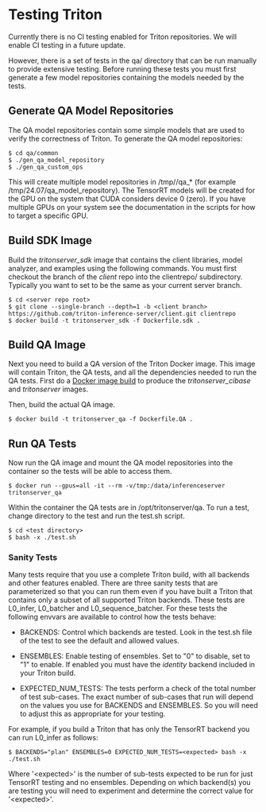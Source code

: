 <!--
# Copyright 2018-2024, NVIDIA CORPORATION & AFFILIATES. All rights reserved.
#
# Redistribution and use in source and binary forms, with or without
# modification, are permitted provided that the following conditions
# are met:
#  * Redistributions of source code must retain the above copyright
#    notice, this list of conditions and the following disclaimer.
#  * Redistributions in binary form must reproduce the above copyright
#    notice, this list of conditions and the following disclaimer in the
#    documentation and/or other materials provided with the distribution.
#  * Neither the name of NVIDIA CORPORATION nor the names of its
#    contributors may be used to endorse or promote products derived
#    from this software without specific prior written permission.
#
# THIS SOFTWARE IS PROVIDED BY THE COPYRIGHT HOLDERS ``AS IS'' AND ANY
# EXPRESS OR IMPLIED WARRANTIES, INCLUDING, BUT NOT LIMITED TO, THE
# IMPLIED WARRANTIES OF MERCHANTABILITY AND FITNESS FOR A PARTICULAR
# PURPOSE ARE DISCLAIMED.  IN NO EVENT SHALL THE COPYRIGHT OWNER OR
# CONTRIBUTORS BE LIABLE FOR ANY DIRECT, INDIRECT, INCIDENTAL, SPECIAL,
# EXEMPLARY, OR CONSEQUENTIAL DAMAGES (INCLUDING, BUT NOT LIMITED TO,
# PROCUREMENT OF SUBSTITUTE GOODS OR SERVICES; LOSS OF USE, DATA, OR
# PROFITS; OR BUSINESS INTERRUPTION) HOWEVER CAUSED AND ON ANY THEORY
# OF LIABILITY, WHETHER IN CONTRACT, STRICT LIABILITY, OR TORT
# (INCLUDING NEGLIGENCE OR OTHERWISE) ARISING IN ANY WAY OUT OF THE USE
# OF THIS SOFTWARE, EVEN IF ADVISED OF THE POSSIBILITY OF SUCH DAMAGE.
-->

# Testing Triton

Currently there is no CI testing enabled for Triton repositories. We
will enable CI testing in a future update.

However, there is a set of tests in the qa/ directory that can be run
manually to provide extensive testing. Before running these tests you
must first generate a few model repositories containing the models
needed by the tests.

## Generate QA Model Repositories

The QA model repositories contain some simple models that are used to
verify the correctness of Triton. To generate the QA model
repositories:

```
$ cd qa/common
$ ./gen_qa_model_repository
$ ./gen_qa_custom_ops
```

This will create multiple model repositories in /tmp/<version>/qa_*
(for example /tmp/24.07/qa_model_repository).  The TensorRT models
will be created for the GPU on the system that CUDA considers device 0
(zero). If you have multiple GPUs on your system see the documentation
in the scripts for how to target a specific GPU.

## Build SDK Image

Build the *tritonserver_sdk* image that contains the client
libraries, model analyzer, and examples using the following
commands. You must first checkout the <client branch> branch of the
*client* repo into the clientrepo/ subdirectory. Typically you want to
set <client branch> to be the same as your current server branch.

```
$ cd <server repo root>
$ git clone --single-branch --depth=1 -b <client branch> https://github.com/triton-inference-server/client.git clientrepo
$ docker build -t tritonserver_sdk -f Dockerfile.sdk .
```

## Build QA Image

Next you need to build a QA version of the Triton Docker image. This
image will contain Triton, the QA tests, and all the dependencies
needed to run the QA tests. First do a [Docker image
build](build.md#building-with-docker) to produce the
*tritonserver_cibase* and *tritonserver* images.

Then, build the actual QA image.

```
$ docker build -t tritonserver_qa -f Dockerfile.QA .
```

## Run QA Tests

Now run the QA image and mount the QA model repositories into the
container so the tests will be able to access them.

```
$ docker run --gpus=all -it --rm -v/tmp:/data/inferenceserver tritonserver_qa
```

Within the container the QA tests are in /opt/tritonserver/qa. To run
a test, change directory to the test and run the test.sh script.

```
$ cd <test directory>
$ bash -x ./test.sh
```

### Sanity Tests

Many tests require that you use a complete Triton build, with all
backends and other features enabled. There are three sanity tests that
are parameterized so that you can run them even if you have built a
Triton that contains only a subset of all supported Triton
backends. These tests are L0_infer, L0_batcher and
L0_sequence_batcher. For these tests the following envvars are
available to control how the tests behave:

* BACKENDS: Control which backends are tested. Look in the test.sh
  file of the test to see the default and allowed values.

* ENSEMBLES: Enable testing of ensembles. Set to "0" to disable, set
  to "1" to enable. If enabled you must have the *identity* backend
  included in your Triton build.

* EXPECTED_NUM_TESTS: The tests perform a check of the total number of
  test sub-cases. The exact number of sub-cases that run will depend
  on the values you use for BACKENDS and ENSEMBLES. So you will need
  to adjust this as appropriate for your testing.

For example, if you build a Triton that has only the TensorRT backend
you can run L0_infer as follows:

```
$ BACKENDS="plan" ENSEMBLES=0 EXPECTED_NUM_TESTS=<expected> bash -x ./test.sh
```

Where '\<expected\>' is the number of sub-tests expected to be run for
just TensorRT testing and no ensembles. Depending on which backend(s)
you are testing you will need to experiment and determine the correct
value for '\<expected\>'.

